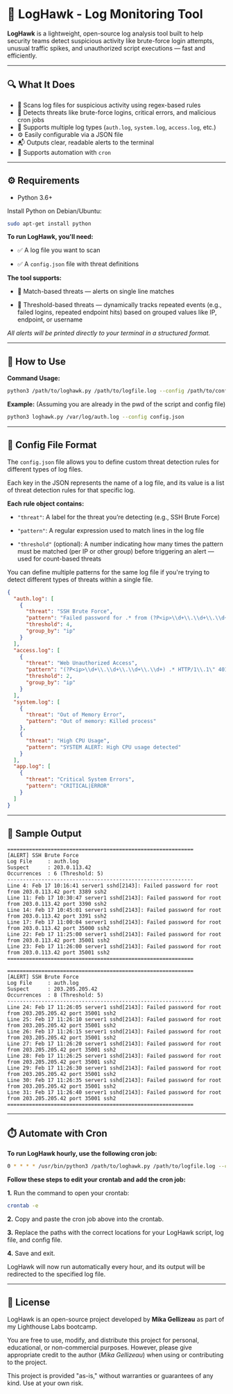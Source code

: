 # 🦅 LogHawk - Log Monitoring Tool

**LogHawk** is a lightweight, open-source log analysis tool built to help security teams detect suspicious activity like brute-force login attempts, unusual traffic spikes, and unauthorized script executions — fast and efficiently.

---

## 🔍 What It Does

- 🧠 Scans log files for suspicious activity using regex-based rules
- 🚨 Detects threats like brute-force logins, critical errors, and malicious cron jobs
- 📄 Supports multiple log types (`auth.log`, `system.log`, `access.log`, etc.)
- ⚙️ Easily configurable via a JSON file
- 📬 Outputs clear, readable alerts to the terminal
- 📅 Supports automation with `cron`

---

## ⚙️ Requirements

- Python 3.6+

Install Python on Debian/Ubuntu:

```bash
sudo apt-get install python
```

**To run LogHawk, you'll need:**

- ✅ A log file you want to scan

- ✅ A `config.json` file with threat definitions

**The tool supports:**

- 🔎 Match-based threats — alerts on single line matches

- 🔁 Threshold-based threats — dynamically tracks repeated events (e.g., failed logins, repeated endpoint hits) based on grouped values like IP, endpoint, or username

*All alerts will be printed directly to your terminal in a structured format.*

---

## 🚀 How to Use

**Command Usage:**
```bash
python3 /path/to/loghawk.py /path/to/logfile.log --config /path/to/config.json
```

**Example:** (Assuming you are already in the pwd of the script and config file)
```bash
python3 loghawk.py /var/log/auth.log --config config.json
```

---

## 📂 Config File Format

The `config.json` file allows you to define custom threat detection rules for different types of log files.

Each key in the JSON represents the name of a log file, and its value is a list of threat detection rules for that specific log.

**Each rule object contains:**

- `"threat"`: A label for the threat you’re detecting (e.g., SSH Brute Force)

- `"pattern"`: A regular expression used to match lines in the log file

- `"threshold"` (optional): A number indicating how many times the pattern must be matched (per IP or other group) before triggering an alert — used for count-based threats

You can define multiple patterns for the same log file if you're trying to detect different types of threats within a single file.

```json
{
  "auth.log": [
    {
      "threat": "SSH Brute Force",
      "pattern": "Failed password for .* from (?P<ip>\\d+\\.\\d+\\.\\d+\\.\\d+)",
      "threshold": 4,
      "group_by": "ip"
    }    
  ],
  "access.log": [
    {
      "threat": "Web Unauthorized Access",
      "pattern": "(?P<ip>\\d+\\.\\d+\\.\\d+\\.\\d+) .* HTTP/1\\.1\" 401",
      "threshold": 2,
      "group_by": "ip"
    }
  ],
  "system.log": [
    {
      "threat": "Out of Memory Error",
      "pattern": "Out of memory: Killed process"
    },
    {
      "threat": "High CPU Usage",
      "pattern": "SYSTEM ALERT: High CPU usage detected"
    }
  ],
  "app.log": [
    {
      "threat": "Critical System Errors",
      "pattern": "CRITICAL|ERROR"
    }
  ]
}
```

---

## 🔎 Sample Output

```pgsql
============================================================
[ALERT] SSH Brute Force
Log File     : auth.log
Suspect      : 203.0.113.42
Occurrences  : 6 (Threshold: 5)
------------------------------------------------------------
Line 4: Feb 17 10:16:41 server1 sshd[2143]: Failed password for root from 203.0.113.42 port 3389 ssh2
Line 11: Feb 17 10:30:47 server1 sshd[2143]: Failed password for root from 203.0.113.42 port 3390 ssh2
Line 14: Feb 17 10:45:01 server1 sshd[2143]: Failed password for root from 203.0.113.42 port 3391 ssh2
Line 17: Feb 17 11:00:04 server1 sshd[2143]: Failed password for root from 203.0.113.42 port 35000 ssh2
Line 22: Feb 17 11:25:00 server1 sshd[2143]: Failed password for root from 203.0.113.42 port 35001 ssh2
Line 23: Feb 17 11:26:00 server1 sshd[2143]: Failed password for root from 203.0.113.42 port 35001 ssh2
============================================================

============================================================
[ALERT] SSH Brute Force
Log File     : auth.log
Suspect      : 203.205.205.42
Occurrences  : 8 (Threshold: 5)
------------------------------------------------------------
Line 24: Feb 17 11:26:05 server1 sshd[2143]: Failed password for root from 203.205.205.42 port 35001 ssh2        
Line 25: Feb 17 11:26:10 server1 sshd[2143]: Failed password for root from 203.205.205.42 port 35001 ssh2        
Line 26: Feb 17 11:26:15 server1 sshd[2143]: Failed password for root from 203.205.205.42 port 35001 ssh2        
Line 27: Feb 17 11:26:20 server1 sshd[2143]: Failed password for root from 203.205.205.42 port 35001 ssh2        
Line 28: Feb 17 11:26:25 server1 sshd[2143]: Failed password for root from 203.205.205.42 port 35001 ssh2        
Line 29: Feb 17 11:26:30 server1 sshd[2143]: Failed password for root from 203.205.205.42 port 35001 ssh2        
Line 30: Feb 17 11:26:35 server1 sshd[2143]: Failed password for root from 203.205.205.42 port 35001 ssh2        
Line 31: Feb 17 11:26:40 server1 sshd[2143]: Failed password for root from 203.205.205.42 port 35001 ssh2        
============================================================
```

---

## ⏱️ Automate with Cron

**To run LogHawk hourly, use the following cron job:**
```bash
0 * * * * /usr/bin/python3 /path/to/loghawk.py /path/to/logfile.log --config /path/to/config.json > /path/to/output.log
```

**Follow these steps to edit your crontab and add the cron job:**

**1.** Run the command to open your crontab:
```bash
crontab -e
```
**2.** Copy and paste the cron job above into the crontab. 

**3.** Replace the paths with the correct locations for your LogHawk script, log file, and config file.

**4.** Save and exit.


LogHawk will now run automatically every hour, and its output will be redirected to the specified log file.

---

## 📝 License

LogHawk is an open-source project developed by **Mika Gellizeau** as part of my Lighthouse Labs bootcamp.

You are free to use, modify, and distribute this project for personal, educational, or non-commercial purposes. However, please give appropriate credit to the author (*Mika Gellizeau*) when using or contributing to the project.

This project is provided "as-is," without warranties or guarantees of any kind. Use at your own risk.

